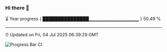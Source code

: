 ### Hi there 👋

⏳ Year progress { ███████████████▁▁▁▁▁▁▁▁▁▁▁▁▁▁▁ } 50.49 %

---

⏰ Updated on Fri, 04 Jul 2025 06:39:29 GMT

![Progress Bar CI](https://github.com/DhruviPatel157/GitHub-Actions-Demo/workflows/Progress%20Bar%20CI/badge.svg)

